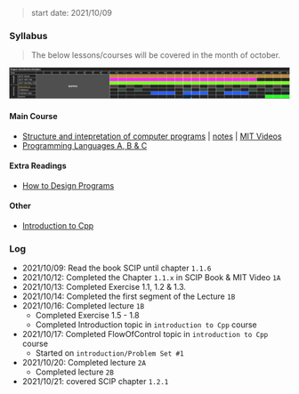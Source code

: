 > start date: 2021/10/09

### Syllabus

> The below lessons/courses will be covered in the month of october.

![](.images/schedule.png)

#### Main Course

- [Structure and intepretation of computer programs](https://teachyourselfcs.com/#programming) | [notes](notes.md) | [MIT Videos](https://ocw.mit.edu/courses/electrical-engineering-and-computer-science/6-001-structure-and-interpretation-of-computer-programs-spring-2005/video-lectures/)
- [Programming Languages A, B & C](https://github.com/ossu/computer-science#core-programming)

#### Extra Readings

- [How to Design Programs](https://htdp.org/2003-09-26/Book/curriculum-Z-H-1.html)

#### Other

- [Introduction to Cpp](introductiontocpp)

### Log

- 2021/10/09: Read the book SCIP until chapter `1.1.6` 
- 2021/10/12: Completed the Chapter `1.1.x` in SCIP Book & MIT Video `1A`
- 2021/10/13: Completed Exercise 1.1, 1.2 & 1.3.
- 2021/10/14: Completed the first segment of the Lecture `1B`
- 2021/10/16: Completed lecture `1B`
	- Completed Exercise 1.5 - 1.8
	- Completed Introduction topic in `introduction to Cpp` course
- 2021/10/17: Completed FlowOfControl topic in `introduction to Cpp` course
	- Started on `introduction/Problem Set #1`
- 2021/10/20: Completed lecture `2A`
	- Completed lecture `2B`
- 2021/10/21: covered SCIP chapter `1.2.1`
